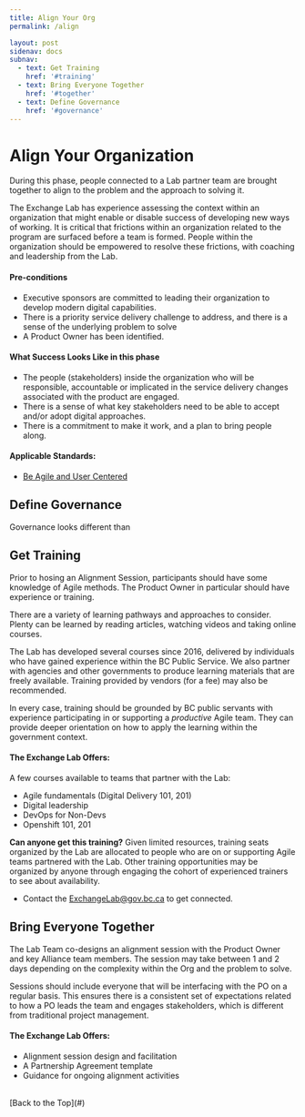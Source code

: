 ```yaml
---
title: Align Your Org
permalink: /align

layout: post
sidenav: docs
subnav:
  - text: Get Training
    href: '#training'
  - text: Bring Everyone Together
    href: '#together'
  - text: Define Governance
    href: '#governance'
---
```

# Align Your Organization

During this phase, people connected to a Lab partner team are brought together to align to the problem and the approach to solving it.

The Exchange Lab has experience assessing the context within an organization that might enable or disable success of developing new ways of working. It is critical that frictions within an organization related to the program are surfaced before a team is formed. People within the organization should be empowered to resolve these frictions, with coaching and leadership from the Lab.

#### Pre-conditions
- Executive sponsors are committed to leading their organization to develop modern digital capabilities.
- There is a priority service delivery challenge to address, and there is a sense of the underlying problem to solve
- A Product Owner has been identified.

#### What Success Looks Like in this phase
- The people (stakeholders) inside the organization who will be responsible, accountable or implicated in the service delivery changes associated with the product are engaged.
- There is a sense of what key stakeholders need to be able to accept and/or adopt digital approaches.
- There is a commitment to make it work, and a plan to bring people along.

#### Applicable Standards:
- [Be Agile and User Centered](https://github.com/bcgov/exchangelabops/reference/standard.md#agile)

## Define Governance
Governance looks different than 

## Get Training

Prior to hosing an Alignment Session, participants should have some knowledge of Agile methods. The Product Owner in particular should have experience or training.

There are a variety of learning pathways and approaches to consider. Plenty can be learned by reading articles, watching videos and taking online courses.

The Lab has developed several courses since 2016, delivered by individuals who have gained experience within the BC Public Service. We also partner with agencies and other governments to produce learning materials that are freely available. Training provided by vendors (for a fee) may also be recommended.

In every case, training should be grounded by BC public servants with experience participating in or supporting a *productive* Agile team. They can provide deeper orientation on how to apply the learning within the government context.

#### The Exchange Lab Offers:
A few courses available to teams that partner with the Lab:
- Agile fundamentals (Digital Delivery 101, 201)
- Digital leadership
- DevOps for Non-Devs
- Openshift 101, 201

**Can anyone get this training?**
Given limited resources, training seats organized by the Lab are allocated to people who are on or supporting Agile teams partnered with the Lab. Other training opportunities may be organized by anyone through engaging the cohort of experienced trainers to see about availability.
- Contact the ExchangeLab@gov.bc.ca to get connected.

## Bring Everyone Together

The Lab Team co-designs an alignment session with the Product Owner and key Alliance team members. The session may take between 1 and 2 days depending on the complexity within the Org and the problem to solve.

Sessions should include everyone that will be interfacing with the PO on a regular basis. This ensures there is a consistent set of expectations related to how a PO leads the team and engages stakeholders, which is different from traditional project management.

#### The Exchange Lab Offers:
- Alignment session design and facilitation
- A Partnership Agreement template
- Guidance for ongoing alignment activities





<br/>
[Back to the Top](#)
